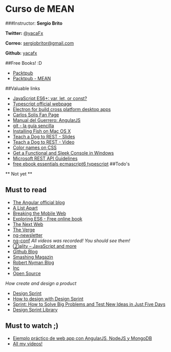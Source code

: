 Curso de MEAN
===

###Instructor: **Sergio Brito**

**Twitter:** [@yacaFx](https://twitter.com/yacafx)  

**Correo:** [sergiobritor@gmail.com](mailto:sergiobritor@gmail.com)

**Github:** [yacafx](http://github.com/yacafx)

##Free Books! :D
* [Packtpub](https://www.packtpub.com/packt/offers/free-learning)  
* [Packtpub - MEAN](https://dl.dropboxusercontent.com/u/6289935/meanbook.zip)


##Valuable links

* [JavaScript ES6+: var, let, or const?](https://medium.com/javascript-scene/javascript-es6-var-let-or-const-ba58b8dcde75#.vchewf8rk)
* [Typescript official webpage](https://www.typescriptlang.org/)
* [Electron for build cross platform desktop apps](http://electron.atom.io/)
* [Carlos Solis Fan Page](https://www.facebook.com/carlos.solis1337)
* [Manual del Guerrero: AngularJS](http://manualdelguerrero.com)
* [git - la guía sencilla](http://rogerdudler.github.io/git-guide/index.es.html)
* [Installing Fish on Mac OS X ](https://hackercodex.com/guide/install-fish-shell-mac-ubuntu/)
* [Teach a Dog to REST - Slides](http://es.slideshare.net/landlessness/teach-a-dog-to-rest)
* [Teach a Dog to REST - Video](https://vimeo.com/17785736)
* [Color names on CSS](http://www.w3schools.com/colors/colors_names.asp)
* [Get a Functional and Sleek Console in Windows](https://scotch.io/tutorials/get-a-functional-and-sleek-console-in-windows)
* [Microsoft REST API Guidelines](https://github.com/Microsoft/api-guidelines/blob/master/Guidelines.md)
* [free ebook essentials ecmascript6 typescript](http://codingthesmartway.com/free-ebook-essentials-ecmascript6-typescript/)
##Todo's

** Not yet **  



## Must to read
* [The Angular official blog](http://angularjs.blogspot.com)
* [A List Apart](http://alistapart.com)
* [Breaking the Mobile Web](http://www.mobilexweb.com)
* [Exploring ES6 - Free online book](http://exploringjs.com/es6/)
* [The Next Web](http://thenextweb.com/)
* [The Verge](http://www.theverge.com/)
* [ng-newsletter](http://www.ng-newsletter.com/)
* [ng-conf](https://www.ng-conf.org/#/) *All videos was recorded! You should see them!*
* [②ality – JavaScript and more](http://www.2ality.com)
* [Github Blog](https://github.com/blog)
* [Smashing Magazin](https://www.smashingmagazine.com)
* [Robert Nyman Blog](https://robertnyman.com)
* [Inc](http://www.inc.com)
* [Open Source](https://opensource.com/frontpage)

*How create and design a product*
* [Design Sprint](https://developers.google.com/design-sprint/)
* [How to design with Design Sprint](http://revista.uxnights.com/disenando-design-sprint/)
* [Sprint: How to Solve Big Problems and Test New Ideas in Just Five Days](https://www.amazon.com.mx/Sprint-Solve-Problems-Test-Ideas/dp/150112174X/)
* [Design Sprint Library](http://www.gv.com/library/)


## Must to watch ;)
* [Ejemplo práctico de web app con AngularJS, NodeJS y MongoDB](https://www.video2brain.com/mx/cursos/ejemplo-practico-de-web-app-con-angularjs-nodejs-y-mongodb)
* [All my videos!](https://www.video2brain.com/mx/formadores/sergio-brito)
